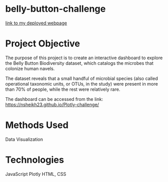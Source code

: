 # belly-button-challenge
[link to my deployed webpage](https://nataliaxmoreno.github.io/belly-button-challenge/)
# Project Objective
The purpose of this project is to create an interactive dashboard to explore the Belly Button Biodiversity dataset, which catalogs the microbes that colonize human navels.

The dataset reveals that a small handful of microbial species (also called operational taxonomic units, or OTUs, in the study) were present in more than 70% of people, while the rest were relatively rare.

The dashboard can be accessed from the link: https://nsheikh23.github.io/Plotly-challenge/

# Methods Used
Data Visualization
# Technologies
JavaScript
Plotly
HTML, CSS
